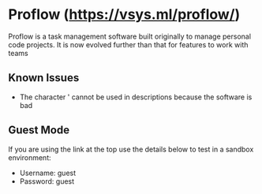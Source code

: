 # Proflow (https://vsys.ml/proflow/)
Proflow is a task management software built originally to manage personal code projects. It is now evolved further than that for features to work with teams
## Known Issues
- The character ' cannot be used in descriptions because the software is bad
## Guest Mode
If you are using the link at the top use the details below to test in a sandbox environment:
- Username: guest
- Password: guest
